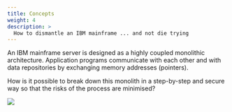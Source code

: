 ```yaml
---
title: Concepts
weight: 4
description: >
  How to dismantle an IBM mainframe ... and not die trying
---
```


An IBM mainframe server is designed as a highly coupled monolithic architecture. Application programs communicate with each other and with data repositories by exchanging memory addresses (pointers).

How is it possible to break down this monolith in a step-by-step and secure way so that the risks of the process are minimised?

![](/img/others/tech-architecture-v1.0.jpg)